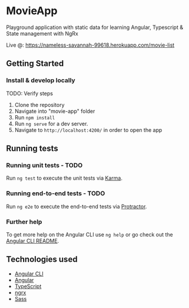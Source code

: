 # MovieApp  
Playground application with static data for learning Angular, Typescript & State management with NgRx

Live @: https://nameless-savannah-99618.herokuapp.com/movie-list

## Getting Started

### Install & develop locally

TODO: Verify steps

1.  Clone the repository
2.  Navigate into "movie-app" folder
3.  Run `npm install`
4.  Run `ng serve` for a dev server.
5.  Navigate to `http://localhost:4200/` in order to open the app

## Running tests

### Running unit tests - TODO

Run `ng test` to execute the unit tests via [Karma](https://karma-runner.github.io).

### Running end-to-end tests - TODO

Run `ng e2e` to execute the end-to-end tests via [Protractor](http://www.protractortest.org/).

### Further help

To get more help on the Angular CLI use `ng help` or go check out the [Angular CLI README](https://github.com/angular/angular-cli/blob/master/README.md).

## Technologies used

- [Angular CLI](https://github.com/angular/angular-cli)
- [Angular](https://angular.io/)
- [TypeScript](https://www.typescriptlang.org/)
- [ngrx](https://github.com/ngrx/platform)
- [Sass](https://sass-lang.com/)
